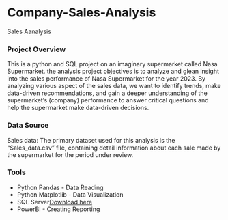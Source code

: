# Company-Sales-Analysis
Sales Aanalysis

### Project Overview

This is a python and SQL project on an imaginary supermarket called Nasa Supermarket. the analysis project objectives is to analyze and glean insight into the sales performance of Nasa Supermarket for the year 2023. By analyzing various aspect of the sales data, we want to identify trends, make data-driven recommendations, and gain a deeper understanding of the supermarket’s (company) performance to answer critical questions and help the supermarket make data-driven decisions.

### Data Source

Sales data: The primary dataset used for this analysis is the “Sales_data.csv” file, containing detail information about each sale made by the supermarket for the period under review.

### Tools

- Python Pandas - Data Reading
- Python Matplotlib - Data Visualization 
- SQL Server[Download here](https://enhtechsoftware.com)
- PowerBI - Creating Reporting
